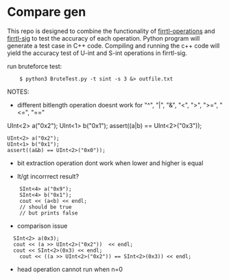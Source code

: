 Compare gen
=================
This repo is designed to combine the functionality of [firrtl-operations](https://github.com/ucsc-vama/firrtl-operations/tree/main) and [firrtl-sig](https://github.com/ucsc-vama/firrtl-sig) to test the accuracy of each operation. Python program will generate a test case in C++ code. Compiling and running the c++ code will yield the accuracy test of U-int and S-int operations in firrtl-sig.

run bruteforce test:
```
    $ python3 BruteTest.py -t sint -s 3 &> outfile.txt
```

NOTES:

* different bitlength operation doesnt work for "^", "|", "&", "<", ">", ">=", "<=", "=="
>>>
  UInt<2> a("0x2");
	UInt<1> b("0x1");
	assert((a|b) == UInt<2>("0x3"));
>>>
>>>
	UInt<2> a("0x2");
	UInt<1> b("0x1");
	assert((a&b) == UInt<2>("0x0"));
>>>

* bit extraction operation dont work when lower and higher is equal

* lt/gt incorrrect result?
```
	SInt<4> a("0x9");
	SInt<4> b("0x1");
	cout << (a<b) << endl;
	// should be true
	// but prints false
```

* comparison issue
```
  SInt<2> a(0x3);
  cout << (a >> UInt<2>("0x2"))  << endl;
  cout << SInt<2>(0x3) << endl;
	cout << ((a >> UInt<2>("0x2")) == SInt<2>(0x3)) << endl;
```

* head operation cannot run when n=0
